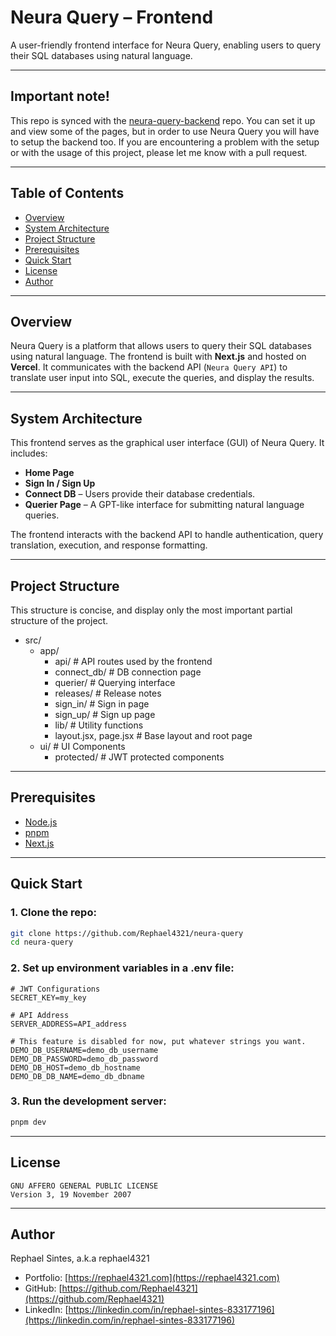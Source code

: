 # Neura Query – Frontend

A user-friendly frontend interface for Neura Query, enabling users to query their SQL databases using natural language.

---

## Important note!

This repo is synced with the [neura-query-backend](https://github.com/Rephael4321/neura-query-api) repo.
You can set it up and view some of the pages, but in order to use Neura Query you will have to setup the backend too. If you are encountering a problem with the setup or with the usage of this project, please let me know with a pull request.

---

## Table of Contents

- [Overview](#overview)
- [System Architecture](#system-architecture)
- [Project Structure](#project-structure)
- [Prerequisites](#prerequisites)
- [Quick Start](#quick-start)
- [License](#license)
- [Author](#author)

---

## Overview

Neura Query is a platform that allows users to query their SQL databases using natural language. The frontend is built with **Next.js** and hosted on **Vercel**. It communicates with the backend API (`Neura Query API`) to translate user input into SQL, execute the queries, and display the results.

---

## System Architecture

This frontend serves as the graphical user interface (GUI) of Neura Query. It includes:

- **Home Page**
- **Sign In / Sign Up**
- **Connect DB** – Users provide their database credentials.
- **Querier Page** – A GPT-like interface for submitting natural language queries.

The frontend interacts with the backend API to handle authentication, query translation, execution, and response formatting.

---

## Project Structure

This structure is concise, and display only the most important partial structure of the project.

- src/
	- app/
		- api/ # API routes used by the frontend
		- connect_db/ # DB connection page
		- querier/ # Querying interface
		- releases/ # Release notes
		- sign_in/ # Sign in page
		- sign_up/ # Sign up page
		- lib/ # Utility functions
		- layout.jsx, page.jsx # Base layout and root page
	- ui/ # UI Components
		- protected/ # JWT protected components

---

## Prerequisites

- [Node.js](https://nodejs.org/)
- [pnpm](https://pnpm.io/)
- [Next.js](https://nextjs.org/)

---

## Quick Start
### 1. Clone the repo:

```bash
git clone https://github.com/Rephael4321/neura-query
cd neura-query
```

### 2. Set up environment variables in a .env file:

```env
# JWT Configurations
SECRET_KEY=my_key

# API Address
SERVER_ADDRESS=API_address

# This feature is disabled for now, put whatever strings you want.
DEMO_DB_USERNAME=demo_db_username
DEMO_DB_PASSWORD=demo_db_password
DEMO_DB_HOST=demo_db_hostname
DEMO_DB_DB_NAME=demo_db_dbname
```

### 3. Run the development server:

```bash
pnpm dev
```

---

## License
```pgsql
GNU AFFERO GENERAL PUBLIC LICENSE
Version 3, 19 November 2007
```

---

## Author

Rephael Sintes, a.k.a rephael4321
  - Portfolio: [https://rephael4321.com](https://rephael4321.com)
  - GitHub: [https://github.com/Rephael4321](https://github.com/Rephael4321)
  - LinkedIn: [https://linkedin.com/in/rephael-sintes-833177196](https://linkedin.com/in/rephael-sintes-833177196)
